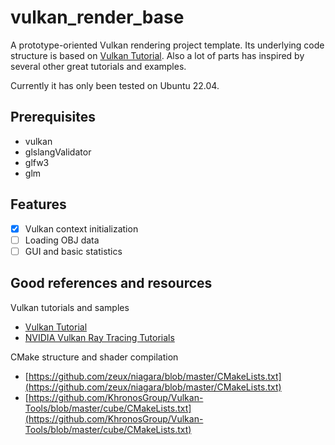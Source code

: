 # vulkan_render_base

A prototype-oriented Vulkan rendering project template. Its underlying code structure is based on [Vulkan Tutorial](https://vulkan-tutorial.com/). Also a lot of parts has inspired by several other great tutorials and examples.

Currently it has only been tested on Ubuntu 22.04.

## Prerequisites

- vulkan
- glslangValidator
- glfw3
- glm

## Features

- [x] Vulkan context initialization
- [ ] Loading OBJ data
- [ ] GUI and basic statistics

## Good references and resources

Vulkan tutorials and samples

- [Vulkan Tutorial](https://vulkan-tutorial.com/)
- [NVIDIA Vulkan Ray Tracing Tutorials](https://github.com/nvpro-samples/vk_raytracing_tutorial_KHR)

CMake structure and shader compilation

- [https://github.com/zeux/niagara/blob/master/CMakeLists.txt](https://github.com/zeux/niagara/blob/master/CMakeLists.txt)
- [https://github.com/KhronosGroup/Vulkan-Tools/blob/master/cube/CMakeLists.txt](https://github.com/KhronosGroup/Vulkan-Tools/blob/master/cube/CMakeLists.txt)